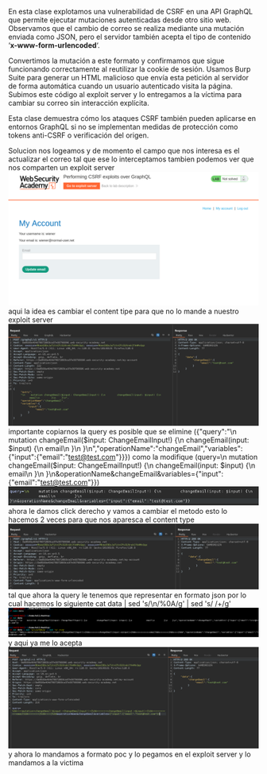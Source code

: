 En esta clase explotamos una vulnerabilidad de CSRF en una API GraphQL que permite ejecutar mutaciones autenticadas desde otro sitio web. Observamos que el cambio de correo se realiza mediante una mutación enviada como JSON, pero el servidor también acepta el tipo de contenido ‘**x-www-form-urlencoded**‘.

Convertimos la mutación a este formato y confirmamos que sigue funcionando correctamente al reutilizar la cookie de sesión. Usamos Burp Suite para generar un HTML malicioso que envía esta petición al servidor de forma automática cuando un usuario autenticado visita la página. Subimos este código al exploit server y lo entregamos a la víctima para cambiar su correo sin interacción explícita.

Esta clase demuestra cómo los ataques CSRF también pueden aplicarse en entornos GraphQL si no se implementan medidas de protección como tokens anti-CSRF o verificación del origen.

Solucion
nos logeamos y de momento el campo que nos interesa es el actualizar el correo tal que ese lo interceptamos tambien podemos ver que nos comparten un exploit server
![Pasted_image_20250901030246.png](Imagenes/Pasted_image_20250901030246.png)
aqui la idea es cambiar el content tipe para que no lo mande a nuestro exploit server
![Pasted_image_20250901030517.png](Imagenes/Pasted_image_20250901030517.png)
importante copiarnos la query es posible que se elimine
({"query":"\n    mutation changeEmail($input: ChangeEmailInput!) {\n        changeEmail(input: $input) {\n            email\n        }\n    }\n","operationName":"changeEmail","variables":{"input":{"email":"test@test.com"}}})
como la modifique
(query=\n    mutation changeEmail($input: ChangeEmailInput!) {\n        changeEmail(input: $input) {\n            email\n        }\n    }\n&operationName&changeEmail&variables={"input":{"email":"test@test.com"}})
![Pasted_image_20250901031911.png](Imagenes/Pasted_image_20250901031911.png)
ahora le damos click derecho y vamos a cambiar el metodo esto lo hacemos 2 veces para que nos aparesca el content type
![Pasted_image_20250901030802.png](Imagenes/Pasted_image_20250901030802.png)
tal que ahora la query le tenemos que representar en formato json por lo cual hacemos lo siguiente
cat data | sed 's/\\n/%0A/g' | sed 's/ /+/g'
![Pasted_image_20250901031252.png](Imagenes/Pasted_image_20250901031252.png)
y aqui ya me lo acepta
![Pasted_image_20250901032104.png](Imagenes/Pasted_image_20250901032104.png)
y ahora lo mandamos a formato poc y lo pegamos en el exploit server y lo mandamos a la victima

